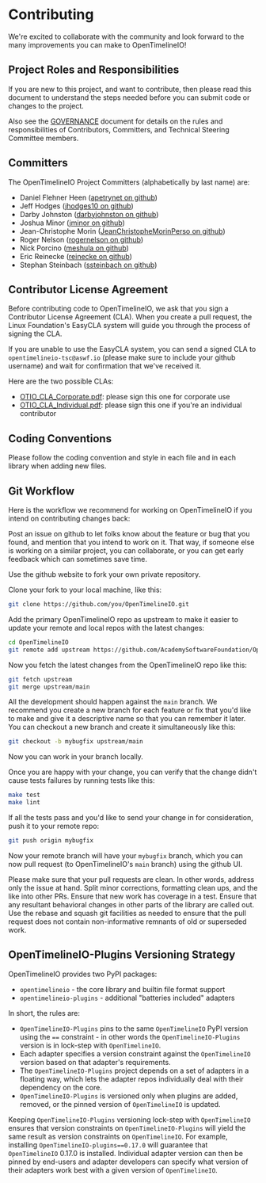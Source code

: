 # Contributing


We're excited to collaborate with the community and look forward to the many improvements you can make to OpenTimelineIO!

## Project Roles and Responsibilities

If you are new to this project, and want to contribute, then please read
this document to understand the steps needed before you can submit code or changes to
the project.

Also see the [GOVERNANCE](GOVERNANCE.md) document for details on the rules and responsibilities of Contributors, Committers, and Technical Steering Committee members.

## Committers

The OpenTimelineIO Project Committers (alphabetically by last name) are:

- Daniel Flehner Heen ([apetrynet on github](https://github.com/apetrynet))
- Jeff Hodges ([jhodges10 on github](https://github.com/jhodges10))
- Darby Johnston ([darbyjohnston on github](https://github.com/darbyjohnston))
- Joshua Minor ([jminor on github](https://github.com/jminor))
- Jean-Christophe Morin ([JeanChristopheMorinPerso on github](https://github.com/JeanChristopheMorinPerso))
- Roger Nelson ([rogernelson on github](https://github.com/rogernelson))
- Nick Porcino ([meshula on github](https://github.com/meshula))
- Eric Reinecke ([reinecke on github](https://github.com/reinecke))
- Stephan Steinbach ([ssteinbach on github](https://github.com/ssteinbach))

## Contributor License Agreement

Before contributing code to OpenTimelineIO, we ask that you sign a Contributor License Agreement (CLA).
When you create a pull request, the Linux Foundation's EasyCLA system will guide you through the process of signing the CLA.

If you are unable to use the EasyCLA system, you can send a signed CLA to `opentimelineio-tsc@aswf.io` (please make sure to include your github username) and wait for confirmation that we've received it.

Here are the two possible CLAs:

* [OTIO_CLA_Corporate.pdf](https://github.com/AcademySoftwareFoundation/OpenTimelineIO/raw/main/OTIO_CLA_Corporate.pdf): please sign this one for corporate use
* [OTIO_CLA_Individual.pdf](https://github.com/AcademySoftwareFoundation/OpenTimelineIO/raw/main/OTIO_CLA_Individual.pdf): please sign this one if you're an individual contributor

## Coding Conventions
Please follow the coding convention and style in each file and in each library when adding new files.

## Git Workflow
Here is the workflow we recommend for working on OpenTimelineIO if you intend on contributing changes back:

Post an issue on github to let folks know about the feature or bug that you found, and mention that you intend to work on it.  That way, if someone else is working on a similar project, you can collaborate, or you can get early feedback which can sometimes save time.

Use the github website to fork your own private repository.

Clone your fork to your local machine, like this:

```bash
git clone https://github.com/you/OpenTimelineIO.git
```

Add the primary OpenTimelineIO repo as upstream to make it easier to update your remote and local repos with the latest changes:

```bash
cd OpenTimelineIO
git remote add upstream https://github.com/AcademySoftwareFoundation/OpenTimelineIO.git
```

Now you fetch the latest changes from the OpenTimelineIO repo like this:

```bash
git fetch upstream
git merge upstream/main
```

All the development should happen against the `main` branch.  We recommend you create a new branch for each feature or fix that you'd like to make and give it a descriptive name so that you can remember it later.  You can checkout a new branch and create it simultaneously like this:

```bash
git checkout -b mybugfix upstream/main
```

Now you can work in your branch locally.

Once you are happy with your change, you can verify that the change didn't cause tests failures by running tests like this:

```bash
make test
make lint
```

If all the tests pass and you'd like to send your change in for consideration, push it to your remote repo:

```bash
git push origin mybugfix
```

Now your remote branch will have your `mybugfix` branch, which you can now pull request (to OpenTimelineIO's `main` branch) using the github UI.

Please make sure that your pull requests are clean. In other words, address only the issue at hand. Split minor corrections, formatting clean ups, and the like into other PRs. Ensure that new work has coverage in a test. Ensure that any resultant behavioral changes in other parts of the library are called out. Use the rebase and squash git facilities as needed to ensure that the pull request does not contain non-informative remnants of old or superseded work.

## OpenTimelineIO-Plugins Versioning Strategy

OpenTimelineIO provides two PyPI packages:

- `opentimelineio` - the core library and builtin file format support
- `opentimelineio-plugins` - additional "batteries included" adapters

In short, the rules are:

- `OpenTimelineIO-Plugins` pins to the same `OpenTimelineIO` PyPI version using the `==` constraint - in other words the `OpenTimelineIO-Plugins` version is in lock-step with `OpenTimelineIO`.
- Each adapter specifies a version constraint against the `OpenTimelineIO` version based on that adapter's requirements.
- The `OpenTimelineIO-Plugins` project depends on a set of adapters in a floating way, which lets the adapter repos individually deal with their dependency on the core.
- `OpenTimelineIO-Plugins` is versioned only when plugins are added, removed, or the pinned version of `OpenTimelineIO` is updated.

Keeping `OpenTimelineIO-Plugins` versioning lock-step with `OpenTimelineIO` ensures that version constraints on `OpenTimelineIO-Plugins` will yield the same result as version constraints on `OpenTimelineIO`. For example, installing `OpenTimelineIO-plugins==0.17.0` will guarantee that `OpenTimelineIO` 0.17.0 is installed. Individual adapter version can then be pinned by end-users and adapter developers can specify what version of their adapters work best with a given version of `OpenTimelineIO`.